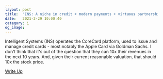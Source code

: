 ```yaml
---
layout: post
title:  "INS: A niche in credit + modern payments + virtuous partnerships = a long runway."
date:   2021-3-29 10:00:40
category: i
og_image:
---
```


Intelligent Systems (INS) operates the CoreCard platform, used to issue and manage credit cards - most notably the Apple Card via Goldman Sachs. I don't think that it's out of the question that they can 10x their revenues in the next 10 years. And, given their current reasonable valuation, that should 10x the stock price.

<a href="https://csahil.github.io/assets/INS.pdf">Write Up</a>


